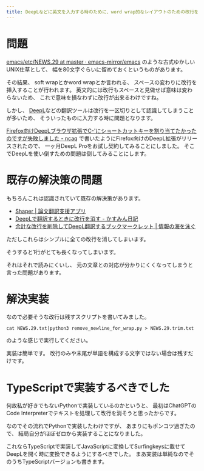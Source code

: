 ```yaml
---
title: DeepLなどに英文を入力する時のために、word wrap的なレイアウトのための改行を消し、本当に改行したそうな場合は残すスクリプト
---
```


# 問題

[emacs/etc/NEWS.29 at master · emacs-mirror/emacs](https://github.com/emacs-mirror/emacs/blob/master/etc/NEWS.29)
のような古式ゆかしいUNIX仕草として、
幅を80文字ぐらいに留めておくというものがあります。

その結果、
soft wrapとかword wrapとか言われる、
スペースの変わりに改行を挿入することが行われます。
英文的には改行もスペースと見做せば意味は変わらないため、
これで意味を損なわずに改行が出来るわけですね。

しかし、
[DeepL](https://www.deepl.com/translator)などの翻訳ツールは改行を一区切りとして認識してしまうことが多いため、
そういったものに入力する時に問題となります。

[Firefox向けDeepLブラウザ拡張でC-'にショートカットキーを割り当てたかったのですが失敗しました - ncaq](https://www.ncaq.net/2023/07/31/04/16/38/)
で書いたようにFirefox向けのDeepL拡張がリリースされたので、
一ヶ月DeepL Proをお試し契約してみることにしました。
そこでDeepLを使い倒すための問題は倒してみることにします。

# 既存の解決策の問題

もちろんこれは認識されていて既存の解決策があります。

* [Shaper | 論文翻訳支援アプリ](https://dream-exp.net/shaper/)
* [DeepLで翻訳するときに改行を消す - かすみん日記](https://geniusium.hatenablog.com/entry/2021/02/20/152138)
* [余計な改行を削除してDeepL翻訳するブックマークレット | 情報の海を泳ぐ](https://pajoca.com/deepl-bookmarklet-remove-linefeed/)

ただしこれらはシンプルに全ての改行を消してしまいます。

そうすると1行がとても長くなってしまいます。

それはそれで読みにくいし、
元の文章との対応が分かりにくくなってしまうと言った問題があります。

# 解決実装

なので必要そうな改行は残すスクリプトを書いてみました。

<script src="https://gist.github.com/ncaq/71f2b262462b904795c10b75a259114f.js"></script>

~~~console
cat NEWS.29.txt|python3 remove_newline_for_wrap.py > NEWS.29.trim.txt
~~~

のような感じで実行してください。

実装は簡単です。
改行のみや末尾が単語を構成する文字ではない場合は残すだけです。

# TypeScriptで実装するべきでした

何故私が好きでもないPythonで実装しているのかというと、
最初はChatGPTのCode Interpreterでテキストを処理して改行を消そうと思ったからです。

なのでその流れでPythonで実装したわけですが、
あまりにもポンコツ過ぎたので、
結局自分がほぼゼロから実装することになりました。

これならTypeScriptで実装してJavaScriptに変換してSurfingkeysに載せてDeepLを開く時に変換できるようにするべきでした。
まあ実装は単純なのでそのうちTypeScriptバージョンも書きます。
